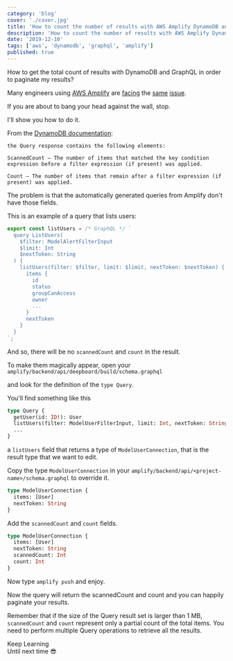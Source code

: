 ```yaml
---
category: 'blog'
cover: './cover.jpg'
title: 'How to count the number of results with AWS Amplify DynamoDB and GraphQL'
description: 'How to count the number of results with AWS Amplify DynamoDB and GraphQL'
date: '2019-12-10'
tags: ['aws', 'dynamodb', 'graphql', 'amplify']
published: true
---
```

<article class="prose lg:prose-lg xl:prose-xl">

How to get the total count of results with DynamoDB and GraphQL in order to paginate my results?

Many engineers using <a href="https://aws.amazon.com/it/amplify/" target="_blank" rel="noopener noreferrer">AWS Amplify</a> are <a href="https://github.com/aws-amplify/amplify-js/issues/2901" target="_blank" rel="noopener noreferrer">facing</a> the <a href="https://stackoverflow.com/questions/55537058/get-count-from-dynamodb-resolver" target="_blank" rel="noopener noreferrer">same</a> <a href="https://github.com/aws-amplify/amplify-cli/issues/1865" target="_blank" rel="noopener noreferrer">issue</a>.


If you are about to bang your head against the wall, stop. 

I'll show you how to do it.

From the <a href="https://docs.aws.amazon.com/amazondynamodb/latest/developerguide/Query.html#Query.Count" target="_blank" rel="noopener noreferrer">DynamoDB documentation</a>:

```
the Query response contains the following elements:

ScannedCount — The number of items that matched the key condition expression before a filter expression (if present) was applied.

Count — The number of items that remain after a filter expression (if present) was applied.

```

The problem is that the automatically generated queries from Amplify don't have those fields.

This is an example of a query that lists users:

```javascript
export const listUsers = /* GraphQL */ `
  query ListUsers(
    $filter: ModelAlertFilterInput
    $limit: Int
    $nextToken: String
  ) {
    listUsers(filter: $filter, limit: $limit, nextToken: $nextToken) {
      items {
        id
        status
        groupCanAccess
        owner
        ...
      }
      nextToken
    }
  }
`;

```

And so, there will be no `scannedCount` and `count` in the result.

To make them magically appear, open your `amplify/backend/api/deepboard/build/schema.graphql` 

and look for the definition of the `type Query`.

You'll find something like this 

```graphql
type Query {
  getUser(id: ID!): User
  listUsers(filter: ModelUserFilterInput, limit: Int, nextToken: String): ModelUserConnection
  ...
}
```

a `listUsers` field that returns a type of `ModelUserConnection`, that is the result type that we want to edit.

Copy the type `ModelUserConnection` in your `amplify/backend/api/<project-name>/schema.graphql` to override it.


```graphql
type ModelUserConnection {
  items: [User]
  nextToken: String
}
```

Add the `scannedCount` and `count` fields.

```graphql
type ModelUserConnection {
  items: [User]
  nextToken: String
  scannedCount: Int
  count: Int
}
```

Now type `amplify push` and enjoy. 

Now the query will return the scannedCount and count and you can happily paginate your results.

Remember that if the size of the Query result set is larger than 1 MB, `scannedCount` and `count` represent only a partial count of the total items. You need to perform multiple Query operations to retrieve all the results.


Keep Learning  
Until next time :sunglasses:

</article>

[issue-1]: https://github.com/aws-amplify/amplify-js/issues/2901
[issue-2]: https://stackoverflow.com/questions/55537058/get-count-from-dynamodb-resolver
[issue-3]: https://github.com/aws-amplify/amplify-cli/issues/1865
[aws-doc-1]: https://docs.aws.amazon.com/amazondynamodb/latest/developerguide/Query.html#Query.Count